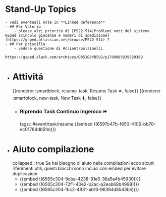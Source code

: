 # Stand-Up Topics
	- vedi eventuali note in **Linked Reference**
	- ## Per Valerio
		- please alzi prioritá di [PS22-514|Problemi noti del sistema GSped svincolo giacenze e numeri di spedizione](https://gsped.atlassian.net/browse/PS22-514) ?
	- ## Per priscilla
		- vedere questione di #client/polsinelli
			- https://gsped.slack.com/archives/D051G6YB5UJ/p1708093835599389
- # Attivitá
  {{renderer :smartblock, resume-task, Resume Task ⏩️, false}} {{renderer :smartblock, new-task, New Task ➕, false}}
	- ### Riprendo Task Continuo ingenico ⏩️
	  tags:: #event/task/resume
	  {{embed ((6597b47b-f850-4106-bb70-ec01764db5fe))}}
- # Aiuto compilazione
  collapsed:: true
  Se hai bisogno di aiuto nelle compilazioni ecco alcuni riferimenti utili, questi blocchi sono inclusi con embed per evitare duplicazioni
	- {{embed ((6565c304-9cba-4238-91e6-36a5a4b45930))}}
	- {{embed ((6565c304-72f1-40e2-b2ac-a2eab69b4998))}}
	- {{embed ((6565c304-fbc2-4931-ab16-96384d8543be))}}